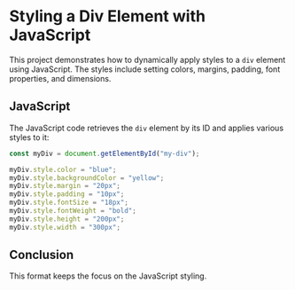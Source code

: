 # Styling a Div Element with JavaScript

This project demonstrates how to dynamically apply styles to a `div` element using JavaScript. The styles include setting colors, margins, padding, font properties, and dimensions.

## JavaScript

The JavaScript code retrieves the `div` element by its ID and applies various styles to it:

```javascript
const myDiv = document.getElementById("my-div");

myDiv.style.color = "blue";
myDiv.style.backgroundColor = "yellow";
myDiv.style.margin = "20px";
myDiv.style.padding = "10px";
myDiv.style.fontSize = "18px";
myDiv.style.fontWeight = "bold";
myDiv.style.height = "200px";
myDiv.style.width = "300px";
 ``` 


## Conclusion

This format keeps the focus on the JavaScript styling.







